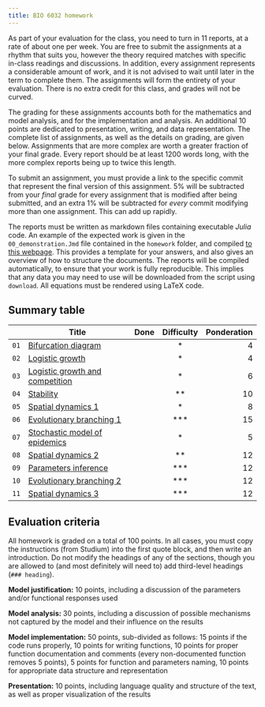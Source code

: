 ```yaml
---
title: BIO 6032 homework
---
```


<!-- Unless explicitly indicated, do not change anything in this file -->

As part of your evaluation for the class, you need to turn in 11 reports, at a
rate of about one per week. You are free to submit the assignments at a rhythm
that suits you, however the theory required matches with specific in-class
readings and discussions. In addition, every assignment represents a
considerable amount of work, and it is not advised to wait until later in the
term to complete them. The assignments will form the entirety of your
evaluation. There is no extra credit for this class, and grades will not be
curved.

The grading for these assignments accounts both for the mathematics and model
analysis, and for the implementation and analysis. An additional 10 points are
dedicated to presentation, writing, and data representation. The complete list
of assignments, as well as the details on grading, are given below. Assignments
that are more complex are worth a greater fraction of your final grade. Every
report should be at least 1200 words long, with the more complex reports being
up to twice this length.

To submit an assignment, you must provide a link to the specific commit that
represent the final version of this assignment. 5% will be subtracted from your
*final* grade for every assignment that is modified after being submitted, and
an extra 1% will be subtracted for *every* commit modifying more than one
assignment. This can add up rapidly.

The reports must be written as markdown files containing executable *Julia*
code. An example of the expected work is given in the `00_demonstration.Jmd`
file contained in the `homework` folder, and compiled [to this webpage][demo].
This provides a template for your answers, and also gives an overview of how to
structure the documents. The reports will be compiled automatically, to ensure
that your work is fully reproducible. This implies that any data you may need to
use will be downloaded from the script using `download`. All equations must be
rendered using LaTeX code.

[demo]: /demonstration/

## Summary table

<!-- Copy this symbol ✔️ in the Done column when the homework is finished -->

|      | Title                                          | Done | Difficulty | Ponderation |
|:----:| ---------------------------------------------- | ---- |:----------:| -----------:|
| `01` | [Bifurcation diagram](bifurcation)             |      |     *      |           4 |
| `02` | [Logistic growth](logistic)                    |      |     *      |           4 |
| `03` | [Logistic growth and competition](competition) |      |     *      |           6 |
| `04` | [Stability](stability)                         |      |     **     |          10 |
| `05` | [Spatial dynamics 1](sd1)                      |      |     *      |           8 |
| `06` | [Evolutionary branching 1](eia)                |      |    ***     |          15 |
| `07` | [Stochastic model of epidemics](epidemics)     |      |     *      |           5 |
| `08` | [Spatial dynamics 2](sd2)                      |      |     **     |          12 |
| `09` | [Parameters inference](inference)              |      |    ***     |          12 |
| `10` | [Evolutionary branching 2](eia)                |      |    ***     |          12 |
| `11` | [Spatial dynamics 3](sd3)                      |      |    ***     |          12 |

## Evaluation criteria

All homework is graded on a total of 100 points. In all cases, you must copy the
instructions (from Studium) into the first quote block, and then write an
introduction. Do not modify the headings of any of the sections, though you are
allowed to (and most definitely will need to) add third-level headings (`###
heading`).

**Model justification:** 10 points, including a discussion of the parameters and/or functional responses used

**Model analysis:** 30 points, including a discussion of possible mechanisms not captured by the model and their influence on the results

**Model implementation:** 50 points, sub-divided as follows: 15 points if the code runs properly, 10 points for writing functions, 10 points for proper function documentation and comments (every non-documented function removes 5 points), 5 points for function and parameters naming, 10 points for appropriate data structure and representation

**Presentation:** 10 points, including language quality and structure of the text, as well as proper visualization of the results

